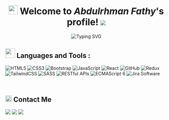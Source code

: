 <h1 align="center">
  <img src="https://media.giphy.com/media/hvRJCLFzcasrR4ia7z/giphy.gif" width="28">
   Welcome to <em>Abdulrhman Fathy</em>'s profile! 
  <img src="https://komarev.com/ghpvc/?username=AbdulrahmanFa2hy&style=flat-square&label=VIEWS">
</h1>

<p align="center">
  <img src="https://readme-typing-svg.demolab.com?font=Kalam&weight=700&pause=1000&color=2196F3&center=true&width=435&lines=Front-End+Web+Developer+ (React .JS);Always+Learning+New+Things!" alt="Typing SVG" />
</p>

<h2><img src = "https://media2.giphy.com/media/QssGEmpkyEOhBCb7e1/giphy.gif?cid=ecf05e47a0n3gi1bfqntqmob8g9aid1oyj2wr3ds3mg700bl&rid=giphy.gif" width ="30">   
 Languages and Tools :</h2> 

 
![HTML5](https://img.shields.io/badge/-HTML5-%23E44D27?style=flat-square&logo=html5&logoColor=ffffff)
![CSS3](https://img.shields.io/badge/-CSS3-%231572B6?style=flat-square&logo=css3)
![Bootstrap](https://img.shields.io/badge/-Bootstrap-563D7C?style=flat-square&logo=Bootstrap)
![JavaScript](https://img.shields.io/badge/-JavaScript-black?style=flat-square&logo=javascript)
![React](https://img.shields.io/badge/-React-%23282C34?style=flat-square&logo=react)
![GitHub](https://img.shields.io/badge/-GitHub-181717?style=flat-square&logo=github)
![Redux](https://img.shields.io/badge/-Redux-764ABC?style=flat-square&logo=redux&logoColor=white)
![TailwindCSS](https://img.shields.io/badge/-TailwindCSS-38B2AC?style=flat-square&logo=tailwind-css&logoColor=white)
![SASS](https://img.shields.io/badge/-SASS-CC6699?style=flat-square&logo=sass&logoColor=white)
![RESTful APIs](https://img.shields.io/badge/-RESTful_APIs-4a90e2?style=flat-square&logo=api&logoColor=white)
![ECMAScript 6](https://img.shields.io/badge/-ECMAScript_6-F7DF1E?style=flat-square&logo=javascript&logoColor=black)
![Jira Software](https://img.shields.io/badge/-Jira_Software-0052CC?style=flat-square&logo=jira-software&logoColor=white)
 </p>
 
</br>
<h2><img src="https://media.giphy.com/media/5WJ6SOKeNKrSzblU4R/giphy.gif" width=20> Contact Me</h2>
<a href="https://www.linkedin.com/in/abdulrahmanfa2hy/" target="_blank"><img src="https://img.shields.io/badge/-Linked in-0077B5?style=for-the-badge&logo=Linkedin&logoColor=white"/></a>
<a href="mailto:abdelrhman.fa2hy@gmail.com"><img  src="https://img.shields.io/badge/Gmail-D14836?style=for-the-badge&logo=gmail&logoColor=white"></a> 
<a href="https://wa.me/201158371316"><img src="https://img.shields.io/badge/-Whatsapp-075e54?style=for-the-badge&logo=Whatsapp&logoColor=white"></a>
<br/>
